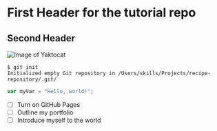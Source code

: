 # First Header for the tutorial repo
## Second Header
![Image of Yaktocat](https://octodex.github.com/images/yaktocat.png)
```
$ git init
Initialized empty Git repository in /Users/skills/Projects/recipe-repository/.git/
```
``` javascript
var myVar = "Hello, world!";
```
- [ ] Turn on GitHub Pages
- [ ] Outline my portfolio
- [ ] Introduce myself to the world

